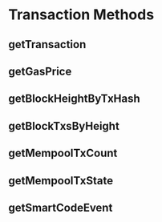# Transaction Methods

## getTransaction

## getGasPrice

## getBlockHeightByTxHash

## getBlockTxsByHeight

## getMempoolTxCount

## getMempoolTxState

## getSmartCodeEvent

